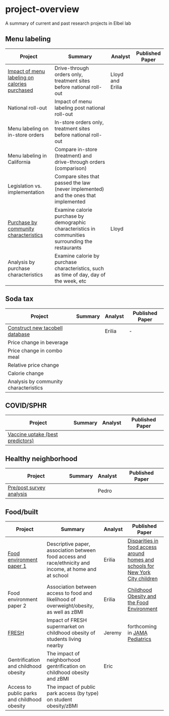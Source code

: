 # project-overview
A summary of current and past research projects in Elbel lab

## Menu labeling
| Project      | Summary | Analyst | Published Paper |
| ----------- | ----------- |----------- |----------- |
|[Impact of menu labeling on calories purchased](https://github.com/Brian-Elbel-s-Research-Projects/menu-labeling-impact-on-calories-drive-through)|Drive-through orders only, treatment sites before national roll-out|Lloyd and Erilia||
|National roll-out|Impact of menu labeling post national roll-out|||
|Menu labeling on in-store orders|In-store orders only, treatment sites before national roll-out|||
|Menu labeling in California|Compare in-store (treatment) and drive-through orders (comparison)|||
|Legislation vs. implementation|Compare sites that passed the law (never implemented) and the ones that implemented|||
|[Purchase by community characteristics](https://github.com/Brian-Elbel-s-Research-Projects/menu-labeling-impact-by-community-characteristics)|Examine calorie purchase by demographic characteristics in communities surrounding the restaurants|Lloyd||
|Analysis by purchase characteristics|Examine calorie by purchase characteristics, such as time of day, day of the week, etc|||

## Soda tax
| Project      | Summary | Analyst |Published Paper |
| ----------- | ----------- |----------- |----------- |
|[Construct new tacobell database](https://github.com/Brian-Elbel-s-Research-Projects/construct-tacobell2)||Erilia|-|
|Price change in beverage||||
|Price change in combo meal||||
|Relative price change||||
|Calorie change||||
|Analysis by community characteristics||||

## COVID/SPHR
| Project      | Summary | Analyst |Published Paper |
| ----------- | ----------- |----------- |----------- |
|[Vaccine uptake (best predictors)](https://github.com/Brian-Elbel-s-Research-Projects/sphr-covid-vacc-uptake-predictors)||||

## Healthy neighborhood
| Project      | Summary | Analyst |Published Paper |
| ----------- | ----------- |----------- |----------- |
|[Pre/post survey analysis](https://github.com/Brian-Elbel-s-Research-Projects/Healthy-Neighborhoods-Fund)||Pedro||

## Food/built
| Project      | Summary | Analyst |Published Paper |
| ----------- | ----------- |----------- |----------- |
|[Food environment paper 1](https://github.com/eriliawu/home-food-env)|Descriptive paper, association between food access and race/ethnicity and income, at home and at school |Erilia|[Disparities in food access around homes and schools for New York City children](https://journals.plos.org/plosone/article?id=10.1371/journal.pone.0217341)|
|Food environment paper 2|Association between access to food and likelihood of overweight/obesity, as well as zBMI|Erilia|[Childhood Obesity and the Food Environment](https://onlinelibrary.wiley.com/doi/10.1002/oby.22663)|
|[FRESH](https://github.com/jeremysze/Dustin_parks)|Impact of FRESH supermarket on childhood obesity of students living nearby|Jeremy|forthcoming in [JAMA Pediatrics](https://jamanetwork.com/journals/jamapediatrics)|
|Gentrification and childhood obesity|The impact of neighborhood gentrification on childhood obesity and zBMI|Eric||
|Access to public parks and childhood obesity|The impact of public park access (by type) on student obesity/zBMI|||

